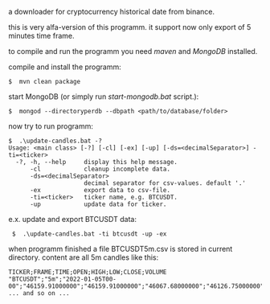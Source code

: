 a downloader for cryptocurrency historical date from binance.

this is very alfa-version of this programm. it support now only export of 5 minutes time frame.

to compile and run the programm you need *maven* and *MongoDB* installed.

compile and install the programm:

```
$  mvn clean package
```

start MongoDB (or simply run *start-mongodb.bat* script.):

```
$  mongod --directoryperdb --dbpath <path/to/database/folder>
```

now try to run programm:

```
$  .\update-candles.bat -?
Usage: <main class> [-?] [-cl] [-ex] [-up] [-ds=<decimalSeparator>] -ti=<ticker>
  -?, -h, --help     display this help message.
      -cl            cleanup incomplete data.
      -ds=<decimalSeparator>
                     decimal separator for csv-values. default '.'
      -ex            export data to csv-file.
      -ti=<ticker>   ticker name, e.g. BTCUSDT.
      -up            update data for ticker.
```

e.x. update and export BTCUSDT data:

```
 $  .\update-candles.bat -ti btcusdt -up -ex  
```

when programm finished a file BTCUSDT5m.csv is stored in current directory. content are all 5m candles like this:

```
TICKER;FRAME;TIME;OPEN;HIGH;LOW;CLOSE;VOLUME
"BTCUSDT";"5m";"2022-01-05T00-00";"46159.91000000";"46159.91000000";"46067.68000000";"46126.75000000";"58.43329000"
... and so on ...
```
